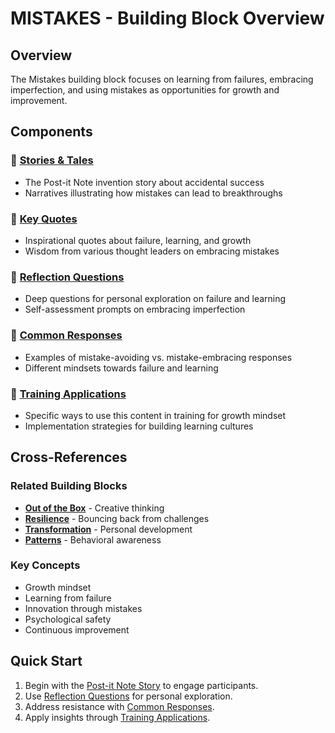 # MISTAKES - Building Block Overview

## Overview
The Mistakes building block focuses on learning from failures, embracing imperfection, and using mistakes as opportunities for growth and improvement.

## Components

### 📖 [Stories & Tales](stories-tales.md)
- The Post-it Note invention story about accidental success
- Narratives illustrating how mistakes can lead to breakthroughs

### 💬 [Key Quotes](key-quotes.md)
- Inspirational quotes about failure, learning, and growth
- Wisdom from various thought leaders on embracing mistakes

### 🤔 [Reflection Questions](reflection-questions.md)
- Deep questions for personal exploration on failure and learning
- Self-assessment prompts on embracing imperfection

### 💭 [Common Responses](common-responses.md)
- Examples of mistake-avoiding vs. mistake-embracing responses
- Different mindsets towards failure and learning

### 🎯 [Training Applications](training-applications.md)
- Specific ways to use this content in training for growth mindset
- Implementation strategies for building learning cultures

## Cross-References

### Related Building Blocks
- **[Out of the Box](../out-of-the-box/README.md)** - Creative thinking
- **[Resilience](../resilience/README.md)** - Bouncing back from challenges
- **[Transformation](../transformation/README.md)** - Personal development
- **[Patterns](../patterns/README.md)** - Behavioral awareness

### Key Concepts
- Growth mindset
- Learning from failure
- Innovation through mistakes
- Psychological safety
- Continuous improvement

## Quick Start
1. Begin with the [Post-it Note Story](stories-tales.md) to engage participants.
2. Use [Reflection Questions](reflection-questions.md) for personal exploration.
3. Address resistance with [Common Responses](common-responses.md).
4. Apply insights through [Training Applications](training-applications.md).
